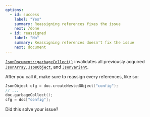 ```yaml
---
options:
  - id: success
    label: "Yes"
    summary: Reassigning references fixes the issue
    next: /done
  - id: reassigned
    label: "No"
    summary: Reassigning references doesn't fix the issue
    next: document
---
```


[`JsonDocument::garbageCollect()`](/v6/api/jsondocument/garbagecollect/) invalidates all previously acquired [`JsonArray`](/v6/api/jsonarray/), [`JsonObject`](/v6/api/jsonobject/), and [`JsonVariant`](/v6/api/jsonvariant/).

After you call it, make sure to reassign  every references, like so:

```c++
JsonObject cfg = doc.createNestedObject("config");
// ...
doc.garbageCollect();
cfg = doc["config"];
```

Did this solve your issue?